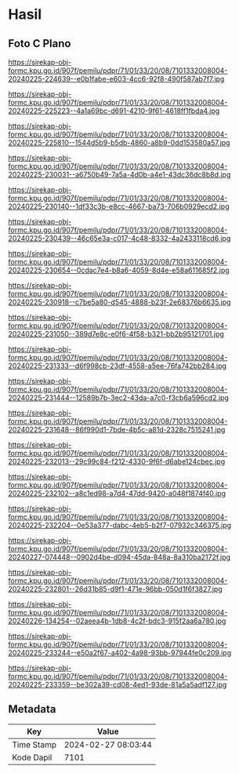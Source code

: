 # Hasil

## Foto C Plano

https://sirekap-obj-formc.kpu.go.id/907f/pemilu/pdpr/71/01/33/20/08/7101332008004-20240225-224639--e0b1fabe-e603-4cc6-92f8-490f587ab7f7.jpg

https://sirekap-obj-formc.kpu.go.id/907f/pemilu/pdpr/71/01/33/20/08/7101332008004-20240225-225223--4a1a69bc-d691-4210-9f61-4618ff1fbda4.jpg

https://sirekap-obj-formc.kpu.go.id/907f/pemilu/pdpr/71/01/33/20/08/7101332008004-20240225-225810--1544d5b9-b5db-4860-a8b9-0dd153580a57.jpg

https://sirekap-obj-formc.kpu.go.id/907f/pemilu/pdpr/71/01/33/20/08/7101332008004-20240225-230031--a6750b49-7a5a-4d0b-a4e1-43dc36dc8b8d.jpg

https://sirekap-obj-formc.kpu.go.id/907f/pemilu/pdpr/71/01/33/20/08/7101332008004-20240225-230140--1df33c3b-e8cc-4667-ba73-706b0929ecd2.jpg

https://sirekap-obj-formc.kpu.go.id/907f/pemilu/pdpr/71/01/33/20/08/7101332008004-20240225-230439--46c65e3a-c017-4c48-8332-4a2433118cd6.jpg

https://sirekap-obj-formc.kpu.go.id/907f/pemilu/pdpr/71/01/33/20/08/7101332008004-20240225-230654--0cdac7e4-b8a6-4059-8d4e-e58a611685f2.jpg

https://sirekap-obj-formc.kpu.go.id/907f/pemilu/pdpr/71/01/33/20/08/7101332008004-20240225-230918--c7be5a80-d545-4888-b23f-2e68376b6635.jpg

https://sirekap-obj-formc.kpu.go.id/907f/pemilu/pdpr/71/01/33/20/08/7101332008004-20240225-231050--389d7e8c-e0f6-4f58-b321-bb2b95121701.jpg

https://sirekap-obj-formc.kpu.go.id/907f/pemilu/pdpr/71/01/33/20/08/7101332008004-20240225-231333--d6f998cb-23df-4558-a5ee-76fa742bb284.jpg

https://sirekap-obj-formc.kpu.go.id/907f/pemilu/pdpr/71/01/33/20/08/7101332008004-20240225-231444--12589b7b-3ec2-43da-a7c0-f3cb6a596cd2.jpg

https://sirekap-obj-formc.kpu.go.id/907f/pemilu/pdpr/71/01/33/20/08/7101332008004-20240225-231648--86f990d1-7bde-4b5c-a81d-2328c7515241.jpg

https://sirekap-obj-formc.kpu.go.id/907f/pemilu/pdpr/71/01/33/20/08/7101332008004-20240225-232013--29c99c84-f212-4330-9f6f-d6abe124cbec.jpg

https://sirekap-obj-formc.kpu.go.id/907f/pemilu/pdpr/71/01/33/20/08/7101332008004-20240225-232102--a8c1ed98-a7d4-47dd-9420-a048f1874f40.jpg

https://sirekap-obj-formc.kpu.go.id/907f/pemilu/pdpr/71/01/33/20/08/7101332008004-20240225-232204--0e53a377-dabc-4eb5-b2f7-07932c346375.jpg

https://sirekap-obj-formc.kpu.go.id/907f/pemilu/pdpr/71/01/33/20/08/7101332008004-20240227-074448--0902d4be-d094-45da-848a-8a310ba2172f.jpg

https://sirekap-obj-formc.kpu.go.id/907f/pemilu/pdpr/71/01/33/20/08/7101332008004-20240225-232801--26d31b85-d9f1-471e-96bb-050d1f6f3827.jpg

https://sirekap-obj-formc.kpu.go.id/907f/pemilu/pdpr/71/01/33/20/08/7101332008004-20240226-134254--02aeea4b-1db8-4c2f-bdc3-915f2aa6a780.jpg

https://sirekap-obj-formc.kpu.go.id/907f/pemilu/pdpr/71/01/33/20/08/7101332008004-20240225-233244--e50a2f67-a402-4a98-93bb-97944fe0c209.jpg

https://sirekap-obj-formc.kpu.go.id/907f/pemilu/pdpr/71/01/33/20/08/7101332008004-20240225-233359--be302a39-cd08-4ed1-93de-81a5a5adf127.jpg


## Metadata

| Key        | Value               |
| ---------- | ------------------- |
| Time Stamp | 2024-02-27 08:03:44 |
| Kode Dapil | 7101                |



